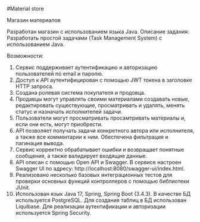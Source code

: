 #Material store

Магазин материалов

Разработан магазин с использованием языка Java.
Описание задания:
Разработать простой  задачами (Task Management System) с использованием Java.

Возможности:
1. Сервис поддерживает аутентификацию и авторизацию пользователей по email и паролю.
2. Доступ к API аутентифицирован с помощью JWT токена в заголовке HTTP запроса.
3. Создана ролевая система покупателя и продовца.
4. Продавцы могут управлять своими материалами создавать новые, редактировать существующие, просматривать и удалять, менять статус и назначать исполнителей задачи.
5. Пользователи могут просматривать просамтривать материалы и, если они есть, могут приобрести.
6. API позволяет получать задачи конкретного автора или исполнителя, а также все комментарии к ним. Обеспечена фильтрация и пагинация вывода.
7. Сервис корректно обрабатывает ошибки и возвращает понятные сообщения, а также валидирует входящие данные.
9. API описан с помощью Open API и Swagger. В сервисе настроен Swagger UI по адресу: http://localhost:8080/swagger-ui/index.html.
10. Реализовано несколько базовых интеграционных тестов для проверки основных функций контроллеров c помощью библиотеки JUnit.
11. Использован язык Java 17, Spring, Spring Boot (3.4.3). В качестве БД используется PostgreSQL. Для создания таблиц в БД использован Liquibase. 
Для реализации аутентификации и авторизации используется Spring Security.
